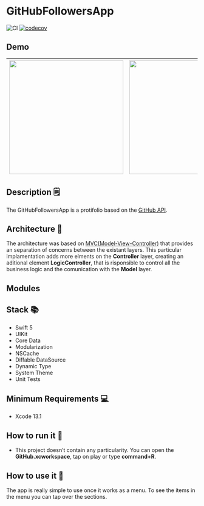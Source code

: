 # GitHubFollowersApp

![CI](https://github.com/josevictor1/GitHubFollowersApp/workflows/CI/badge.svg?branch=master)
[![codecov](https://codecov.io/gh/josevictor1/GitHubFollowersApp/branch/master/graph/badge.svg?token=1YWBT2WND9)](https://codecov.io/gh/josevictor1/GitHubFollowersApp)

## Demo 

<img src="https://user-images.githubusercontent.com/10730536/156906358-476c5abb-95c9-4e65-bd8d-6615c2e1b10e.png" height= "300"> | <img src="https://user-images.githubusercontent.com/10730536/156906370-af79217c-25ec-41e4-86bb-4e98a53a788d.png" height= "300"> | <img src="https://user-images.githubusercontent.com/10730536/156906898-2292ad79-4787-4339-b792-16eda5fade15.png" height= "300"> | <img src="https://user-images.githubusercontent.com/10730536/156906641-84afdc7f-7e04-4bbc-a2f4-295bbe012bd5.gif" height= "300">
 --- | --- | --- | ---

## Description 🗒

The GitHubFollowersApp is a protifolio based on the [GitHub API](https://docs.github.com/en/rest/reference/users).

## Architecture 📐

The architecture was based on [MVC(Model-View-Controller)](https://developer.apple.com/library/archive/documentation/General/Conceptual/DevPedia-CocoaCore/MVC.html) that provides an separation of concerns between the existant layers. This particular implamentation adds more elments on the **Controller** layer, creating an aditional element **LogicController**, that is risponsible to control all the business logic and the comunication with the **Model** layer.

## Modules

## Stack 📚

- Swift 5
- UIKit
- Core Data
- Modularization
- NSCache
- Diffable DataSource
- Dynamic Type
- System Theme
- Unit Tests

## Minimum Requirements 💻

- Xcode 13.1

## How to run it 📲

- This project doesn’t contain any particularity. You can open the **GitHub.xcworkspace**, tap on play or type **command+R**. 

## How to use it 🧐

The app is really simple to use once it works as a menu. To see the items in the menu you can tap over the sections.
